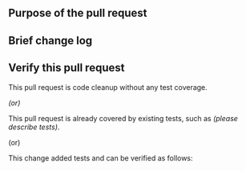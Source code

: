 <!--Thanks very much for contributing to Apache DolphinScheduler. Please review https://dolphinscheduler.apache.org/en-us/community/development/pull-request.html before opening a pull request.-->


## Purpose of the pull request

<!--(For example: This pull request adds checkstyle plugin).-->

## Brief change log

<!--*(for example:)*
  - *Add maven-checkstyle-plugin to root pom.xml*
-->
## Verify this pull request

<!--*(Please pick either of the following options)*-->

This pull request is code cleanup without any test coverage.

*(or)*

This pull request is already covered by existing tests, such as *(please describe tests)*.

(or)

This change added tests and can be verified as follows:

<!--*(example:)*
  - *Added dolphinscheduler-dao tests for end-to-end.*
  - *Added CronUtilsTest to verify the change.*
  - *Manually verified the change by testing locally.* -->


